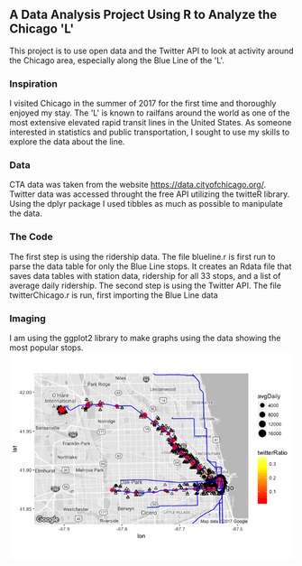 ## A Data Analysis Project Using R to Analyze the Chicago 'L'


This project is to use open data and the Twitter API to look at activity around the Chicago area, especially along the Blue Line of the 'L'.

### Inspiration

I visited Chicago in the summer of 2017 for the first time and thoroughly enjoyed my stay. The 'L' is known to railfans around the world as one of the most extensive elevated rapid transit lines in the United States. As someone interested in statistics and public transportation, I sought to use my skills to explore the data about the line.

### Data

CTA data was taken from the website https://data.cityofchicago.org/. Twitter data was accessed throught the free API utilizing the twitteR library. Using the dplyr package I used tibbles as much as possible to manipulate the data.

### The Code

The first step is using the ridership data. The file blueline.r is first run to parse the data table for only the Blue Line stops. It creates an Rdata file that saves data tables with station data, ridership for all 33 stops, and a list of average daily ridership.
The second step is using the Twitter API. The file twitterChicago.r is run, first importing the Blue Line data

### Imaging

I am using the ggplot2 library to make graphs using the data showing the most popular stops.
![map of Chicago](/Chicagobluetwitter.png)
